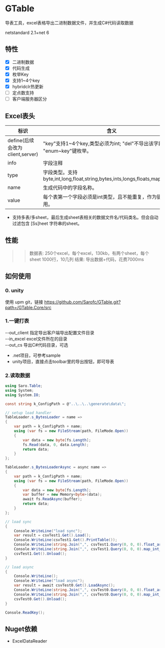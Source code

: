 # GTable

导表工具，excel表格导出二进制数据文件，并生成C#代码读取数据

netstandard 2.1+net 6

## 特性

- [x] 二进制数据
- [x] 代码生成
- [x] 枚举Key
- [x] 支持1~4个key
- [x] hybridclr热更新
- [ ] 定点数支持
- [ ] 客户端服务器区分

## Excel表头

| 标识                            | 含义                                                                           |
| ------------------------------- | ------------------------------------------------------------------------------ |
| define(后续会改为client,server) | "key"支持1~4个key,类型必须为int; "del"不导出该字段; "enum~key"键枚举。         |
| info                            | 字段注释                                                                       |
| type                            | 字段类型。支持 byte,int,long,float,string,bytes,ints,longs,floats,map<int,int> |
| name                            | 生成代码中的字段名称。                                                         |
| value                           | 每个表第一个字段必须是int类型，且不能重复，作为键来使用。                      |

- 支持多表/多sheet，最后生成sheet表相关的数据文件名/代码类名。但会自动过滤包含 [Ss]heet 字符串的sheet。

## 性能

>> 数据表: 250个excel，每个excel，130kb，有两个sheet，每个sheet 1000行，10几列
>> 结果: 导出数据+代码，花费7000ms

## 如何使用

### 0. unity

使用 upm git，链接 https://github.com/Sarofc/GTable.git?path=/GTable.Core/src

### 1.一键打表

--out_client 指定导出客户端导出配置文件目录<br>
--in_excel excel文件所在的目录<br>
--out_cs 导出C#代码目录，可选<br>
<!--   --out_server 导出服务器配置文件目录<br> -->
<!--   --out_cpp 导出C++代码目录，可选<br> -->

- .net项目，可参考sample
- unity项目，直接点击toolbar里的导出按钮，即可导表

### 2.读取数据

```csharp
using Saro.Table;
using System;
using System.IO;

const string k_ConfigPath = @"..\..\..\generate\data\";

// setup load handler
TableLoader.s_BytesLoader = name =>
{
    var path = k_ConfigPath + name;
    using (var fs = new FileStream(path, FileMode.Open))
    {
        var data = new byte[fs.Length];
        fs.Read(data, 0, data.Length);
        return data;
    }
};

TableLoader.s_BytesLoaderAsync = async name =>
{
    var path = k_ConfigPath + name;
    using (var fs = new FileStream(path, FileMode.Open))
    {
        var data = new byte[fs.Length];
        var buffer = new Memory<byte>(data);
        await fs.ReadAsync(buffer);
        return data;
    }
};

// load sync
{
    Console.WriteLine("load sync");
    var result = csvTest1.Get().Load();
    Console.WriteLine(csvTest1.Get().PrintTable());
    Console.WriteLine(string.Join(",", csvTest1.Query(0, 0, 0).float_arr));
    Console.WriteLine(string.Join(",", csvTest1.Query(0, 0, 0).map_int_int));
    csvTest1.Get().Unload();
}

// load async
{
    Console.WriteLine();
    Console.WriteLine("load async");
    var result = await csvTest0.Get().LoadAsync();
    Console.WriteLine(string.Join(",", csvTest0.Query(0, 0, 0).float_arr));
    Console.WriteLine(string.Join(",", csvTest0.Query(0, 0, 0).map_int_int));
    csvTest0.Get().Unload();
}

Console.ReadKey();
```

## Nuget依赖

- ExcelDataReader
